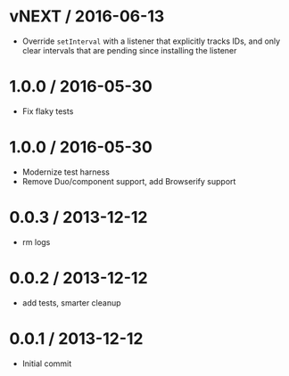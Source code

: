 vNEXT / 2016-06-13
==================

  * Override `setInterval` with a listener that explicitly tracks IDs, and only clear intervals that are pending since installing the listener

1.0.0 / 2016-05-30
==================

  * Fix flaky tests

1.0.0 / 2016-05-30
==================

  * Modernize test harness 
  * Remove Duo/component support, add Browserify support

0.0.3 / 2013-12-12
==================

 * rm logs

0.0.2 / 2013-12-12
==================

 * add tests, smarter cleanup

0.0.1 / 2013-12-12
==================

 * Initial commit
